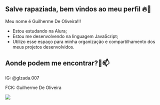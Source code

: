 ## Salve rapaziada, bem vindos ao meu perfil 🔥👑
Meu nome é Guilherme De Oliveira!!!
- Estou estudando na Alura;
- Estou me desenvolvendo na linguagem JavaScript;
- Utilizo esse espaço para minha organização e compartilhamento dos meus projetos desenvolvidos.

## Aonde podem me encontrar?🥇📫
IG: @glzada.007

FCK: Guilherme De Oliveira


![](https://media1.tenor.com/m/2m6f6TiqUh8AAAAd/244.gif)


